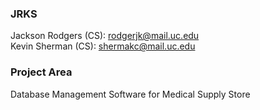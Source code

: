 ### JRKS
Jackson Rodgers (CS): rodgerjk@mail.uc.edu  
Kevin Sherman (CS): shermakc@mail.uc.edu

### Project Area
Database Management Software for Medical Supply Store
